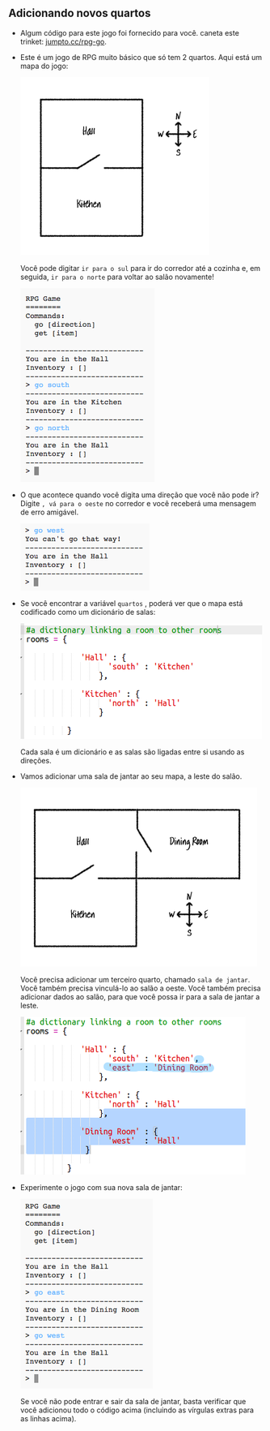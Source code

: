 ## Adicionando novos quartos

+ Algum código para este jogo foi fornecido para você. caneta este trinket: <a href="http://jumpto.cc/rpg-go" target="_blank">jumpto.cc/rpg-go</a>.

+ Este é um jogo de RPG muito básico que só tem 2 quartos. Aqui está um mapa do jogo:
    
    ![captura de tela](images/rpg-map1.png)
    
    Você pode digitar `ir para o sul` para ir do corredor até a cozinha e, em seguida, `ir para o norte` para voltar ao salão novamente!
    
    ![captura de tela](images/rpg-controls.png)

+ O que acontece quando você digita uma direção que você não pode ir? Digite `, vá para o oeste` no corredor e você receberá uma mensagem de erro amigável.
    
    ![captura de tela](images/rpg-error.png)

+ Se você encontrar a variável `quartos` , poderá ver que o mapa está codificado como um dicionário de salas:
    
    ![captura de tela](images/rpg-rooms.png)
    
    Cada sala é um dicionário e as salas são ligadas entre si usando as direções.

+ Vamos adicionar uma sala de jantar ao seu mapa, a leste do salão.
    
    ![captura de tela](images/rpg-dining.png)
    
    Você precisa adicionar um terceiro quarto, chamado `sala de jantar`. Você também precisa vinculá-lo ao salão a oeste. Você também precisa adicionar dados ao salão, para que você possa ir para a sala de jantar a leste.
    
    ![captura de tela](images/rpg-dining-code.png)

+ Experimente o jogo com sua nova sala de jantar:
    
    ![captura de tela](images/rpg-dining-test.png)
    
    Se você não pode entrar e sair da sala de jantar, basta verificar que você adicionou todo o código acima (incluindo as vírgulas extras para as linhas acima).